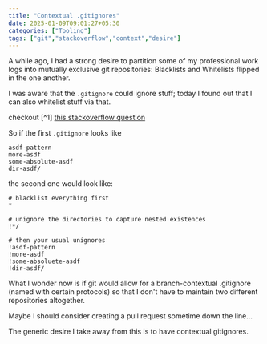 ```yaml
---
title: "Contextual .gitignores"
date: 2025-01-09T09:01:27+05:30
categories: ["Tooling"]
tags: ["git","stackoverflow","context","desire"]
---
```


A while ago, I had a strong desire to partition some of my professional work logs into mutually exclusive git repositories: Blacklists and Whitelists flipped in the one another.  

I was aware that the `.gitignore` could ignore stuff; today I found out that I can also whitelist stuff via that.  

checkout [^1] [this stackoverflow question]( https://stackoverflow.com/questions/9162919/whitelisting-and-subdirectories-in-git)  


So if the first `.gitignore` looks like  

```
asdf-pattern 
more-asdf
some-absolute-asdf
dir-asdf/
```

the second one would look like:

```
# blacklist everything first
*

# unignore the directories to capture nested existences
!*/

# then your usual unignores
!asdf-pattern
!more-asdf
!some-absoluete-asdf
!dir-asdf/
```

What I wonder now is if git would allow for a branch-contextual .gitignore (named with certain protocols) so that I don't have to maintain two different repositories altogether.  

Maybe I should consider creating a pull request sometime down the line...  

The generic desire I take away from this is to have contextual gitignores.  
